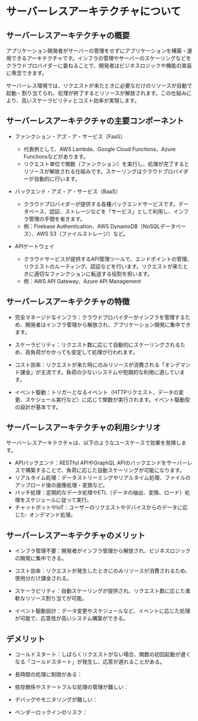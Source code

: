 # サーバーレスアーキテクチャについて

## サーバーレスアーキテクチャの概要

アプリケーション開発者がサーバーの管理をせずにアプリケーションを構築・運用できるアーキテクチャです。インフラの管理やサーバーのスケーリングなどをクラウドプロバイダーに委ねることで、開発者はビジネスロジックや機能の実装に専念できます。

サーバーレス環境では、リクエストが来たときに必要なだけのリソースが自動で起動・割り当てられ、処理が終了するとリソースが解放されます。この仕組みにより、高いスケーラビリティとコスト効率が実現します。

## サーバーレスアーキテクチャの主要コンポーネント

- ファンクション・アズ・ア・サービス（FaaS）
  - 代表例として、AWS Lambda、Google Cloud Functions、Azure Functionsなどがあります。
  - リクエスト単位で関数（ファンクション）を実行し、処理が完了するとリソースが解放される仕組みです。スケーリングはクラウドプロバイダーが自動的に行います。

- バックエンド・アズ・ア・サービス（BaaS）
  - クラウドプロバイダーが提供する各種バックエンドサービスです。データベース、認証、ストレージなどを「サービス」として利用し、インフラ管理の手間を省きます。
  - 例：Firebase Authentication、AWS DynamoDB（NoSQLデータベース）、AWS S3（ファイルストレージ）など。

- APIゲートウェイ
  - クラウドサービスが提供するAPI管理ツールで、エンドポイントの管理、リクエストのルーティング、認証などを行います。リクエストが来たときに適切なファンクションに転送する役割を担います。
  - 例：AWS API Gateway、Azure API Management

## サーバーレスアーキテクチャの特徴

- 完全マネージドなインフラ：クラウドプロバイダーがインフラを管理するため、開発者はインフラ管理から解放され、アプリケーション開発に集中できます。

- スケーラビリティ：リクエスト数に応じて自動的にスケーリングされるため、高負荷がかかっても安定して処理が行われます。

- コスト効率：リクエストが来た時にのみリソースが消費される「オンデマンド課金」が主流です。負荷の少ないシステムや短期的な利用に適しています。

- イベント駆動：トリガーとなるイベント（HTTPリクエスト、データの変更、スケジュール実行など）に応じて関数が実行されます。イベント駆動型の設計が基本です。

## サーバーレスアーキテクチャの利用シナリオ

サーバーレスアーキテクチャは、以下のようなユースケースで効果を発揮します。

- APIバックエンド：RESTful APIやGraphQL APIのバックエンドをサーバーレスで構築することで、負荷に応じた自動スケーリングが可能になります。
- リアルタイム処理：データストリーミングやリアルタイム処理、ファイルのアップロード後の画像処理・変換など。
- バッチ処理：定期的なデータ処理やETL（データの抽出、変換、ロード）処理をスケジュールに従って実行。
- チャットボットやIoT：ユーザーのリクエストやデバイスからのデータに応じた- オンデマンド処理。

## サーバーレスアーキテクチャのメリット

- インフラ管理不要：開発者がインフラ管理から解放され、ビジネスロジックの開発に集中できる。

- コスト効率：リクエストが発生したときにのみリソースが消費されるため、使用分だけ課金される。

- スケーラビリティ：自動スケーリングが提供され、リクエスト数に応じた柔軟なリソース割り当てが可能。

- イベント駆動設計：データ変更やスケジュールなど、イベントに応じた処理が可能で、応答性が高いシステム構築ができる。

## デメリット

- コールドスタート：しばらくリクエストがない場合、関数の初回起動が遅くなる「コールドスタート」が発生し、応答が遅れることがある。

- 長時間の処理に制限がある：

- 依存関係やステートフルな処理の管理が難しい：

- デバッグやモニタリングが難しい：

- ベンダーロックインのリスク：
